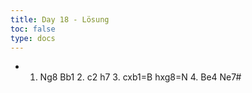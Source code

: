 ```yaml
---
title: Day 18 - Lösung  
toc: false
type: docs
---
```


- 1. Ng8 Bb1 2. c2 h7 3. cxb1=B hxg8=N 4. Be4 Ne7#
